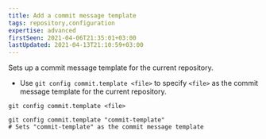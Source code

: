 ```yaml
---
title: Add a commit message template
tags: repository,configuration
expertise: advanced
firstSeen: 2021-04-06T21:35:01+03:00
lastUpdated: 2021-04-13T21:10:59+03:00
---
```


Sets up a commit message template for the current repository.

- Use `git config commit.template <file>` to specify `<file>` as the commit message template for the current repository.

```shell
git config commit.template <file>
```

```shell
git config commit.template "commit-template"
# Sets "commit-template" as the commit message template
```
